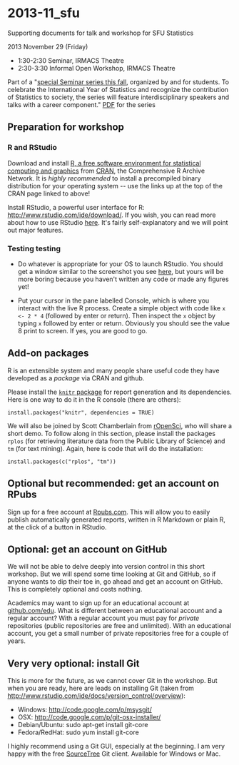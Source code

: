 2013-11_sfu
===========

Supporting documents for talk and workshop for SFU Statistics

2013 November 29 (Friday)  

  * 1:30-2:30 Seminar, IRMACS Theatre
  * 2:30-3:30 Informal Open Workshop, IRMACS Theatre

Part of a "[special Seminar series this fall](http://stat.sfu.ca/news/fallseminar.html), organized by and for students. To celebrate the International Year of Statistics and recognize the contribution of Statistics to society, the series will feature interdisciplinary speakers and talks with a career component." [PDF](http://stat.sfu.ca/content/dam/sfu/stat/news/seminar2013Fall.pdf) for the series

## Preparation for workshop

### R and RStudio

Download and install [R, a free software environment for statistical computing and graphics](http://www.r-project.org) from [CRAN](http://cran.rstudio.com), the Comprehensive R Archive Network. It is _highly recommended_ to install a precompiled binary distribution for your operating system -- use the links up at the top of the CRAN page linked to above!

Install RStudio, a powerful user interface for R: <http://www.rstudio.com/ide/download/>. If you wish, you can read more about how to use RStudio [here](http://www.rstudio.com/ide/docs/). It's fairly self-explanatory and we will point out major features.

### Testing testing

* Do whatever is appropriate for your OS to launch RStudio. You should get a window similar to the screenshot you see [here](http://www.rstudio.com/ide/), but yours will be more boring because you haven't written any code or made any figures yet!

* Put your cursor in the pane labelled Console, which is where you interact with the live R process. Create a simple object with code like `x <- 2 * 4` (followed by enter or return). Then inspect the `x` object by typing `x` followed by enter or return. Obviously you should see the value 8 print to screen. If yes, you are good to go.

## Add-on packages

R is an extensible system and many people share useful code they have developed as a _package_ via CRAN and github.

Please install the [`knitr` package](http://yihui.name/knitr/) for report generation and its dependencies. Here is one way to do it in the R console (there are others):

```
install.packages("knitr", dependencies = TRUE)
```

We will also be joined by Scott Chamberlain from [rOpenSci](http://ropensci.org), who will share a short demo. To follow along in this section, please install the packages `rplos` (for retrieving literature data from the Public Library of Science) and `tm` (for text mining). Again, here is code that will do the installation:

```
install.packages(c("rplos", "tm"))
```

## Optional but recommended: get an account on RPubs

Sign up for a free account at [Rpubs.com](http://rpubs.com). This will allow you to easily publish automatically generated reports, written in R Markdown or plain R, at the click of a button in RStudio.

## Optional: get an account on GitHub

We will not be able to delve deeply into version control in this short workshop. But we will spend some time looking at Git and GitHub, so if anyone wants to dip their toe in, go ahead and get an account on GitHub. This is completely optional and costs nothing.

Academics may want to sign up for an educational account at [github.com/edu](https://github.com/edu). What is different between an educational account and a regular account? With a regular account you must pay for *private* repositories (public repositories are free and unlimited). With an educational account, you get a small number of private repositories free for a couple of years.

## Very very optional: install Git

This is more for the future, as we cannot cover Git in the workshop. But when you are ready, here are leads on installing Git (taken from <http://www.rstudio.com/ide/docs/version_control/overview>):
  * Windows: http://code.google.com/p/msysgit/
  * OSX: http://code.google.com/p/git-osx-installer/
  * Debian/Ubuntu: sudo apt-get install git-core
  * Fedora/RedHat: sudo yum install git-core

I highly recommend using a Git GUI, especially at the beginning. I am very happy with the free [SourceTree](http://www.sourcetreeapp.com) Git client. Available for Windows or Mac.
